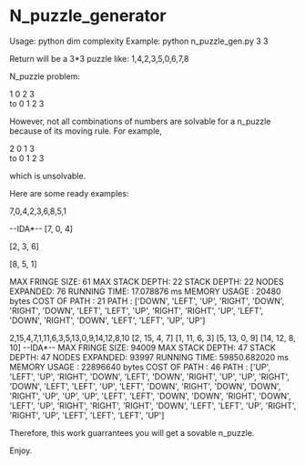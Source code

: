 # N_puzzle_generator

Usage: python dim complexity
Example: python n_puzzle_gen.py 3 3

Return will be a 3*3 puzzle like: 1,4,2,3,5,0,6,7,8

N_puzzle problem:

1 0 
2 3      
      to 
0 1
2 3
      
However, not all combinations of numbers are solvable for a n_puzzle because of its moving rule.
For example,

2 0
1 3      
      to 
0 1
2 3

which is unsolvable.

Here are some ready examples:

7,0,4,2,3,6,8,5,1

--IDA*--
[7, 0, 4]

[2, 3, 6]

[8, 5, 1]

MAX FRINGE SIZE:     61
MAX STACK DEPTH:     22
STACK DEPTH:         22
NODES EXPANDED:      76
RUNNING TIME:        17.078876 ms 
MEMORY USAGE :       20480 bytes 
COST OF PATH :       21 
PATH :               ['DOWN', 'LEFT', 'UP', 'RIGHT', 'DOWN', 'RIGHT', 'DOWN', 'LEFT', 'LEFT', 'UP', 'RIGHT', 'RIGHT', 'UP', 'LEFT', 'DOWN', 'RIGHT', 'DOWN', 'LEFT', 'LEFT', 'UP', 'UP'] 

2,15,4,7,1,11,6,3,5,13,0,9,14,12,8,10
[2, 15, 4, 7]
[1, 11, 6, 3]
[5, 13, 0, 9]
[14, 12, 8, 10]
--IDA*--
MAX FRINGE SIZE:     94009
MAX STACK DEPTH:     47
STACK DEPTH:         47
NODES EXPANDED:      93997
RUNNING TIME:        59850.682020 ms 
MEMORY USAGE :       22896640 bytes 
COST OF PATH :       46 
PATH :               ['UP', 'LEFT', 'UP', 'RIGHT', 'DOWN', 'LEFT', 'DOWN', 'RIGHT', 'UP', 'UP', 'RIGHT', 'DOWN', 'LEFT', 'LEFT', 'UP', 'LEFT', 'DOWN', 'RIGHT', 'DOWN', 'DOWN', 'RIGHT', 'UP', 'UP', 'UP', 'LEFT', 'LEFT', 'DOWN', 'DOWN', 'RIGHT', 'DOWN', 'LEFT', 'UP', 'RIGHT', 'RIGHT', 'RIGHT', 'DOWN', 'LEFT', 'LEFT', 'UP', 'RIGHT', 'RIGHT', 'UP', 'LEFT', 'LEFT', 'LEFT', 'UP'] 

Therefore, this work guarrantees you will get a sovable n_puzzle.

Enjoy.
